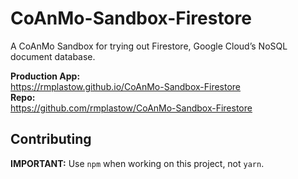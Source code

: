 # CoAnMo-Sandbox-Firestore

A CoAnMo Sandbox for trying out Firestore, Google Cloud’s NoSQL document database.

**Production App:**  
https://rmplastow.github.io/CoAnMo-Sandbox-Firestore  
**Repo:**  
https://github.com/rmplastow/CoAnMo-Sandbox-Firestore  

## Contributing

**IMPORTANT:** Use `npm` when working on this project, not `yarn`.
